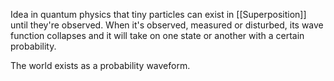 Idea in quantum physics that tiny particles can exist in [[Superposition]] until they're observed. When it's observed, measured or disturbed, its wave function collapses and it will take on one state or another with a certain probability.

The world exists as a probability waveform.